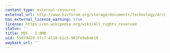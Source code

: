 ```yaml
---
content_type: external-resource
external_url: http://www.hivforum.org/storage/documents/Technology/Archive/landay.pdf
has_external_license_warning: true
license: https://en.wikipedia.org/wiki/All_rights_reserved
status: ''
title: PDF - 1.0MB
uid: 55079d2d-5fc7-4110-b1c5-983fe9aba619
wayback_url: ''
---
```

